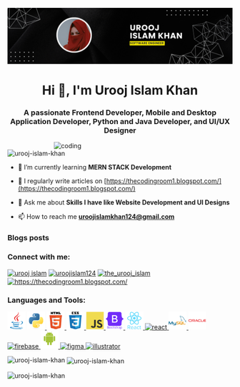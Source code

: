 ![logo](https://github.com/Urooj-Islam-Khan/Urooj-Islam-Khan/blob/main/Githun_Banner.png)

<h1 align="center">Hi 👋, I'm Urooj Islam Khan</h1>
<h3 align="center">A passionate Frontend Developer, Mobile and Desktop Application Developer, Python and Java Developer, and UI/UX Designer</h3>


<img align="right" alt="coding" width="400" src="https://media2.giphy.com/media/hpXdHPfFI5wTABdDx9/giphy.gif?cid=6c09b952ns71ihskdryce4w1ktk8z2jc0h6okn3pj21yvlyc&ep=v1_internal_gif_by_id&rid=giphy.gif&ct=g">

<p align="left"> <img src="https://komarev.com/ghpvc/?username=urooj-islam-khan&label=Profile%20views&color=0e75b6&style=flat" alt="urooj-islam-khan" /> </p>

- 🌱 I’m currently learning **MERN STACK Development**

- 📝 I regularly write articles on [https://thecodingroom1.blogspot.com/](https://thecodingroom1.blogspot.com/)

- 💬 Ask me about **Skills I have like Website Development and UI Designs**

- 📫 How to reach me **uroojislamkhan124@gmail.com**

### Blogs posts
<!-- BLOG-POST-LIST:START -->
<!-- BLOG-POST-LIST:END -->

<h3 align="left">Connect with me:</h3>
<p align="left">
<a href="https://linkedin.com/in/urooj islam" target="blank"><img align="center" src="https://raw.githubusercontent.com/rahuldkjain/github-profile-readme-generator/master/src/images/icons/Social/linked-in-alt.svg" alt="urooj islam" height="30" width="40" /></a>
<a href="https://fb.com/uroojislam124" target="blank"><img align="center" src="https://raw.githubusercontent.com/rahuldkjain/github-profile-readme-generator/master/src/images/icons/Social/facebook.svg" alt="uroojislam124" height="30" width="40" /></a>
<a href="https://instagram.com/the_urooj_islam" target="blank"><img align="center" src="https://raw.githubusercontent.com/rahuldkjain/github-profile-readme-generator/master/src/images/icons/Social/instagram.svg" alt="the_urooj_islam" height="30" width="40" /></a>
<a href="/https://thecodingroom1.blogspot.com/" target="blank"><img align="center" src="https://raw.githubusercontent.com/rahuldkjain/github-profile-readme-generator/master/src/images/icons/Social/rss.svg" alt="https://thecodingroom1.blogspot.com/" height="30" width="40" /></a>
</p>

<h3 align="left">Languages and Tools:</h3>
<p align="left">
<!--   java -->
  <a href="https://www.java.com" target="_blank" rel="noreferrer"> <img src="https://raw.githubusercontent.com/devicons/devicon/master/icons/java/java-original.svg" alt="java" width="40" height="40"/></a> <!--   pyhton  --> <a href="https://www.python.org" target="_blank" rel="noreferrer"> <img src="https://raw.githubusercontent.com/devicons/devicon/master/icons/python/python-original.svg" alt="python" width="40" height="40"/> </a> <!--   html  --><a href="https://www.w3.org/html/" target="_blank" rel="noreferrer"> <img src="https://raw.githubusercontent.com/devicons/devicon/master/icons/html5/html5-original-wordmark.svg" alt="html5" width="40" height="40"/> </a> <!--   css  --><a href="https://www.w3schools.com/css/" target="_blank" rel="noreferrer"> <img src="https://raw.githubusercontent.com/devicons/devicon/master/icons/css3/css3-original-wordmark.svg" alt="css3" width="40" height="40"/> </a> <!--   js  --><a href="https://developer.mozilla.org/en-US/docs/Web/JavaScript" target="_blank" rel="noreferrer"> <img src="https://raw.githubusercontent.com/devicons/devicon/master/icons/javascript/javascript-original.svg" alt="javascript" width="40" height="40"/> </a> <!--   bootstrap  --><a href="https://getbootstrap.com" target="_blank" rel="noreferrer"> <img src="https://raw.githubusercontent.com/devicons/devicon/master/icons/bootstrap/bootstrap-plain-wordmark.svg" alt="bootstrap" width="40" height="40"/> </a><!--   react.js  --><a href="https://reactjs.org/" target="_blank" rel="noreferrer"> <img src="https://raw.githubusercontent.com/devicons/devicon/master/icons/react/react-original-wordmark.svg" alt="react" width="40" height="40"/> </a> <!--  node.js  --><a href="https://nodejs.org/en/" target="_blank" rel="noreferrer"> <img src="[https://raw.githubusercontent.com/devicons/devicon/master/icons/react/react-original-wordmark.svg](https://cdn4.iconfinder.com/data/icons/logos-3/456/nodejs-new-pantone-black-64.png)" alt="react" width="40" height="40"/> </a>
  <!--   mysql  --><a href="https://www.mysql.com/" target="_blank" rel="noreferrer"> <img src="https://raw.githubusercontent.com/devicons/devicon/master/icons/mysql/mysql-original-wordmark.svg" alt="mysql" width="40" height="40"/> </a><!--   oracle  --><a href="https://www.oracle.com/" target="_blank" rel="noreferrer"> <img src="https://raw.githubusercontent.com/devicons/devicon/master/icons/oracle/oracle-original.svg" alt="oracle" width="40" height="40"/> </a><!--   firebase  --><a href="https://firebase.google.com/" target="_blank" rel="noreferrer"> <img src="https://www.vectorlogo.zone/logos/firebase/firebase-icon.svg" alt="firebase" width="40" height="40"/> </a><!--   android  --><a href="https://developer.android.com" target="_blank" rel="noreferrer"> <img src="https://raw.githubusercontent.com/devicons/devicon/master/icons/android/android-original-wordmark.svg" alt="android" width="40" height="40"/> </a><!--   figma  --><a href="https://www.figma.com/" target="_blank" rel="noreferrer"> <img src="https://www.vectorlogo.zone/logos/figma/figma-icon.svg" alt="figma" width="40" height="40"/> </a><!--   illustrator  --><a href="https://www.adobe.com/in/products/illustrator.html" target="_blank" rel="noreferrer"> <img src="https://www.vectorlogo.zone/logos/adobe_illustrator/adobe_illustrator-icon.svg" alt="illustrator" width="40" height="40"/> </a> </p>
  
<p><img align="left" src="https://github-readme-stats.vercel.app/api/top-langs?username=urooj-islam-khan&show_icons=true&locale=en&layout=compact" alt="urooj-islam-khan" /></p>

<p>&nbsp;<img align="center" src="https://github-readme-stats.vercel.app/api?username=urooj-islam-khan&show_icons=true&locale=en" alt="urooj-islam-khan" /></p>

<p><img align="center" src="https://github-readme-streak-stats.herokuapp.com/?user=urooj-islam-khan&" alt="urooj-islam-khan" /></p>
